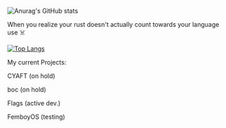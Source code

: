 ![Anurag's GitHub stats](https://github-readme-stats.vercel.app/api?username=Emonora&show_icons=true&theme=radical&count_private=true)


When you realize your rust doesn't actually count towards your language use ☠️

[![Top Langs](https://github-readme-stats.vercel.app/api/top-langs/?username=Emonora&layout=donut&theme=radical&count_private=true)](https://github.com/anuraghazra/github-readme-stats)


My current Projects:

CYAFT (on hold)

boc (on hold)

Flags (active dev.)

FemboyOS (testing)
